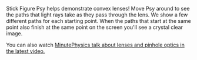 
Stick Figure Psy helps demonstrate convex lenses! Move Psy around
to see the paths that light rays take as they pass through the lens.
We show a few different paths for each starting point. When the paths
that start at the same point also finish at the same point on the screen
you'll see a crystal clear image.

You can also watch <a href="https://www.youtube.com/watch?v=OydqR_7_DjI" target="_blank">
MinutePhysics talk about lenses and pinhole optics in the latest video.</a>
